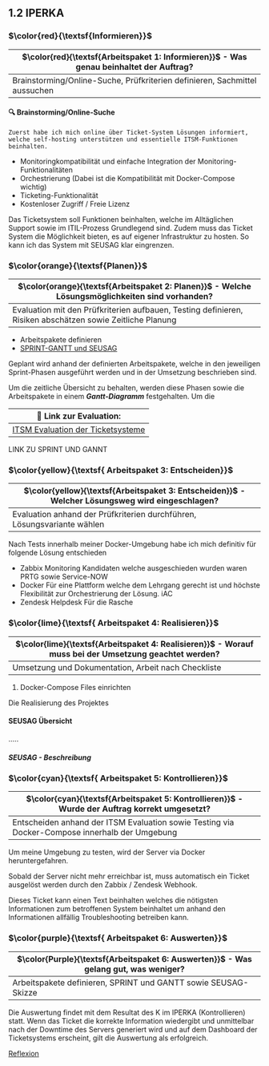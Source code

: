 ## 1.2 IPERKA

### $\color{red}{\textsf{Informieren}}$

| $\color{red}{\textsf{Arbeitspaket 1: Informieren}}$ - Was genau beinhaltet der Auftrag? |
| --------------------------------------------------------------------------------------- |
| Brainstorming/Online-Suche, Prüfkriterien definieren, Sachmittel aussuchen              |

#### :mag: Brainstorming/Online-Suche

	Zuerst habe ich mich online über Ticket-System Lösungen informiert, welche self-hosting unterstützen und essentielle ITSM-Funktionen beinhalten.


- Monitoringkompatibilität und einfache Integration der Monitoring-Funktionalitäten
- Orchestrierung (Dabei ist die Kompatibilität mit Docker-Compose wichtig)
- Ticketing-Funktionalität
- Kostenloser Zugriff / Freie Lizenz

Das Ticketsystem soll Funktionen beinhalten, welche im Alltäglichen Support sowie im ITIL-Prozess Grundlegend sind.
Zudem muss das Ticket System die Möglichkeit bieten, es auf eigener Infrastruktur zu hosten.
So kann ich das System mit SEUSAG klar eingrenzen.


### $\color{orange}{\textsf{Planen}}$

| $\color{orange}{\textsf{Arbeitspaket 2: Planen}}$ - Welche Lösungsmöglichkeiten sind vorhanden?           |
| --------------------------------------------------------------------------------------------------------- |
| Evaluation mit den Prüfkriterien aufbauen, Testing definieren, Risiken abschätzen sowie Zeitliche Planung |
- Arbeitspakete definieren
- [SPRINT-GANTT und SEUSAG](.Sprint_und_GANTT)

Geplant wird anhand der definierten Arbeitspakete, welche in den jeweiligen Sprint-Phasen ausgeführt werden und in der Umsetzung beschrieben sind.

Um die zeitliche Übersicht zu behalten, werden diese Phasen sowie die Arbeitspakete in einem ***Gantt-Diagramm*** festgehalten.
Um die 

| :pushpin: Link zur Evaluation:                                       |
| -------------------------------------------------------------------- |
| [ITSM Evaluation der Ticketsysteme](./ITSM_Evaluation_Ticketsysteme) |

LINK ZU SPRINT UND GANNT
### $\color{yellow}{\textsf{ Arbeitspaket 3: Entscheiden}}$

| $\color{yellow}{\textsf{Arbeitspaket 3: Entscheiden}}$ - Welcher Lösungsweg wird eingeschlagen? |
| ----------------------------------------------------------------------------------------------- |
| Evaluation anhand der Prüfkriterien durchführen, Lösungsvariante wählen                         |
Nach Tests innerhalb meiner Docker-Umgebung habe ich mich definitiv für folgende Lösung entschieden
- Zabbix Monitoring 
Kandidaten welche ausgeschieden wurden waren PRTG sowie Service-NOW
- Docker 
Für eine Plattform welche dem Lehrgang gerecht ist und höchste Flexibilität zur Orchestrierung der Lösung. iAC
- Zendesk Helpdesk
Für die Rasche

### $\color{lime}{\textsf{ Arbeitspaket 4: Realisieren}}$ 

| $\color{lime}{\textsf{Arbeitspaket 4: Realisieren}}$ - Worauf muss bei der Umsetzung geachtet werden? |
| ----------------------------------------------------------------------------------------------------- |
| Umsetzung und Dokumentation, Arbeit nach Checkliste                                                   |

1. Docker-Compose Files einrichten

Die Realisierung des Projektes 
#### SEUSAG Übersicht
.....


##### SEUSAG - Beschreibung

### $\color{cyan}{\textsf{ Arbeitspaket 5: Kontrollieren}}$
| $\color{cyan}{\textsf{Arbeitspaket 5: Kontrollieren}}$ - Wurde der Auftrag korrekt umgesetzt?  |
| ---------------------------------------------------------------------------------------------- |
| Entscheiden anhand der ITSM Evaluation sowie Testing via Docker-Compose innerhalb der Umgebung |
Um meine Umgebung zu testen, wird der Server via Docker heruntergefahren.

Sobald der Server nicht mehr erreichbar ist, muss automatisch ein Ticket ausgelöst werden durch den Zabbix / Zendesk Webhook.

Dieses Ticket kann einen Text beinhalten welches die nötigsten Informationen zum betroffenen System beinhaltet um anhand den Informationen allfällig Troubleshooting betreiben kann.
### $\color{purple}{\textsf{ Arbeitspaket 6: Auswerten}}$ 
| $\color{Purple}{\textsf{Arbeitspaket 6: Auswerten}}$ - Was gelang gut, was weniger? |
| ----------------------------------------------------------------------------------- |
| Arbeitspakete definieren, SPRINT und GANTT sowie SEUSAG-Skizze                      |
Die Auswertung findet mit dem Resultat des K im IPERKA (Kontrollieren) statt.
Wenn das Ticket die korrekte Information wiedergibt und unmittelbar nach der Downtime des Servers generiert wird und auf dem Dashboard der Ticketsystems erscheint, gilt die Auswertung als erfolgreich.

[Reflexion](./Reflexion)

